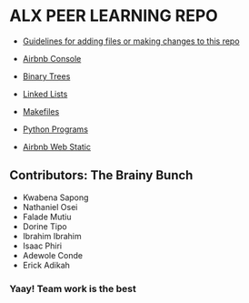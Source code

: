 # ALX PEER LEARNING REPO

* [Guidelines for adding files or making changes to this repo](./Resources/guidelines.md)

* [Airbnb Console](./Airbnb/)

* [Binary Trees](./binary_trees/)

* [Linked Lists](./linked_lists/)

* [Makefiles](./makefiles/)

* [Python Programs](./python_programs/)

* [Airbnb Web Static](./web_static/)

## Contributors: The Brainy Bunch

* Kwabena Sapong
* Nathaniel Osei
* Falade Mutiu
* Dorine Tipo
* Ibrahim Ibrahim
* Isaac Phiri
* Adewole Conde
* Erick Adikah

### **Yaay! Team work is the best**
